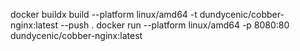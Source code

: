 docker buildx build --platform linux/amd64 -t dundycenic/cobber-nginx:latest --push .
docker run --platform linux/amd64 -p 8080:80 dundycenic/cobber-nginx:latest
